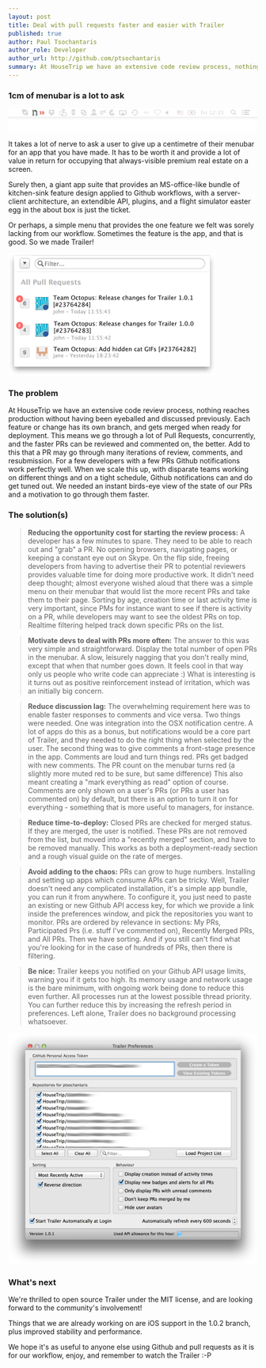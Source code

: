 ```yaml
---
layout: post
title: Deal with pull requests faster and easier with Trailer
published: true
author: Paul Tsochantaris
author_role: Developer
author_url: http://github.com/ptsochantaris
summary: At HouseTrip we have an extensive code review process, nothing reaches production without having been eyeballed and discussed previously.  Each feature or change has its own branch, and gets merged when ready for deployment. So we decided to make Trailer, a simple menu bar app that provides the one feature we felt was lacking from this workflow.
---
```


### 1cm of menubar is a lot to ask

<img src="/images/2014-01-10/menubar.png" alt="Trailer App in the Menu Bar" style="border:none;box-shadow: none;margin:0;"/>

It takes a lot of nerve to ask a user to give up a centimetre of their menubar for an app that you have made.  It has to be worth it and provide a lot of value in return for occupying that always-visible premium real estate on a screen.

Surely then, a giant app suite that provides an MS-office-like bundle of kitchen-sink feature design applied to Github workflows, with a server-client architecture, an extendible API, plugins, and a flight simulator easter egg in the about box is just the ticket.

Or perhaps, a simple menu that provides the one feature we felt was sorely lacking from our workflow.  Sometimes the feature is the app, and that is good.  So we made Trailer!

<img src="/images/2014-01-10/screenshot.png" alt="Trailer App Screen Shot" style="border:none;box-shadow: none;margin:0;"/>

### The problem

At HouseTrip we have an extensive code review process, nothing reaches production without having been eyeballed and discussed previously.  Each feature or change has its own branch, and gets merged when ready for deployment.  This means we go through a lot of Pull Requests, concurrently, and the faster PRs can be reviewed and commented on, the better.  Add to this that a PR may go through many iterations of review, comments, and resubmission.  For a few developers with a few PRs Github notifications work perfectly well.  When we scale this up, with disparate teams working on different things and on a tight schedule, Github notifications can and do get tuned out.  We needed an instant birds-eye view of the state of our PRs and a motivation to go through them faster.

### The solution(s)

> **Reducing the opportunity cost for starting the review process:**  A developer has a few minutes to spare.  They need to be able to reach out and "grab" a PR.  No opening browsers, navigating pages, or keeping a constant eye out on Skype.  On the flip side, freeing developers from having to advertise their PR to potential reviewers provides valuable time for doing more productive work.  It didn't need deep thought; almost everyone wished aloud that there was a simple menu on their menubar that would list the more recent PRs and take them to their page.  Sorting by age, creation time or last activity time is very important, since PMs for instance want to see if there is activity on a PR, while developers may want to see the oldest PRs on top.  Realtime filtering helped track down specific PRs on the list.

> **Motivate devs to deal with PRs more often:** The answer to this was very simple and straightforward.  Display the total number of open PRs in the menubar.  A slow, leisurely nagging that you don't really mind, except that when that number goes down.  It feels cool in that way only us people who write code can appreciate :)  What is interesting is it turns out as positive reinforcement instead of irritation, which was an initially big concern.

> **Reduce discussion lag:** The overwhelming requirement here was to enable faster responses to comments and vice versa.  Two things were needed.  One was integration into the OSX notification centre.  A lot of apps do this as a bonus, but notifications would be a core part of Trailer, and they needed to do the right thing when selected by the user.  The second thing was to give comments a front-stage presence in the app.  Comments are loud and turn things red.  PRs get badged with new comments.  The PR count on the menubar turns red (a slightly more muted red to be sure, but same difference) This also meant creating a "mark everything as read" option of course.  Comments are only shown on a user's PRs (or PRs a user has commented on) by default, but there is an option to turn it on for everything - something that is more useful to managers, for instance.

> **Reduce time-to-deploy:** Closed PRs are checked for merged status.  If they are merged, the user is notified.  These PRs are not removed from the list, but moved into a "recently merged" section, and have to be removed manually.  This works as both a deployment-ready section and a rough visual guide on the rate of merges.

> **Avoid adding to the chaos:** PRs can grow to huge numbers.  Installing and setting up apps which consume APIs can be tricky.  Well, Trailer doesn't need any complicated installation, it's a simple app bundle, you can run it from anywhere.  To configure it, you just need to paste an existing or new Github API access key, for which we provide a link inside the preferences window, and pick the repositories you want to monitor.  PRs are ordered by relevance in sections: My PRs, Participated Prs (i.e. stuff I've commented on), Recently Merged PRs, and All PRs.  Then we have sorting.  And if you still can't find what you're looking for in the case of hundreds of PRs, then there is filtering.

> **Be nice:** Trailer keeps you notified on your Github API usage limits, warning you if it gets too high.  Its memory usage and network usage is the bare minimum, with ongoing work being done to reduce this even further.  All processes run at the lowest possible thread priority.  You can further reduce this by increasing the refresh period in preferences.  Left alone, Trailer does no background processing whatsoever.

<img src="/images/2014-01-10/prefs.png" alt="Trailer App Screen Shot" style="border:none;box-shadow: none;margin:0;"/>


### What's next

We're thrilled to open source Trailer under the MIT license, and are looking forward to the community's involvement!  

Things that we are already working on are iOS support in the 1.0.2 branch, plus improved stability and performance.

We hope it's as useful to anyone else using Github and pull requests as it is for our workflow, enjoy, and remember to watch the Trailer :-P